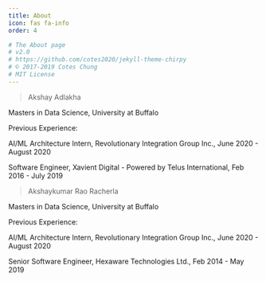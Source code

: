 ```yaml
---
title: About
icon: fas fa-info
order: 4

# The About page
# v2.0
# https://github.com/cotes2020/jekyll-theme-chirpy
# © 2017-2019 Cotes Chung
# MIT License
---
```



> Akshay Adlakha
  
  Masters in Data Science, University at Buffalo
  
  Previous Experience: 
  
  AI/ML Architecture Intern, Revolutionary Integration Group Inc., June 2020 - August 2020
  
  Software Engineer, Xavient Digital - Powered by Telus International, Feb 2016 - July 2019

> Akshaykumar Rao Racherla

  Masters in Data Science, University at Buffalo
  
  Previous Experience: 
  
  AI/ML Architecture Intern, Revolutionary Integration Group Inc., June 2020 - August 2020
                        
  Senior Software Engineer, Hexaware Technologies Ltd., Feb 2014 - May 2019
